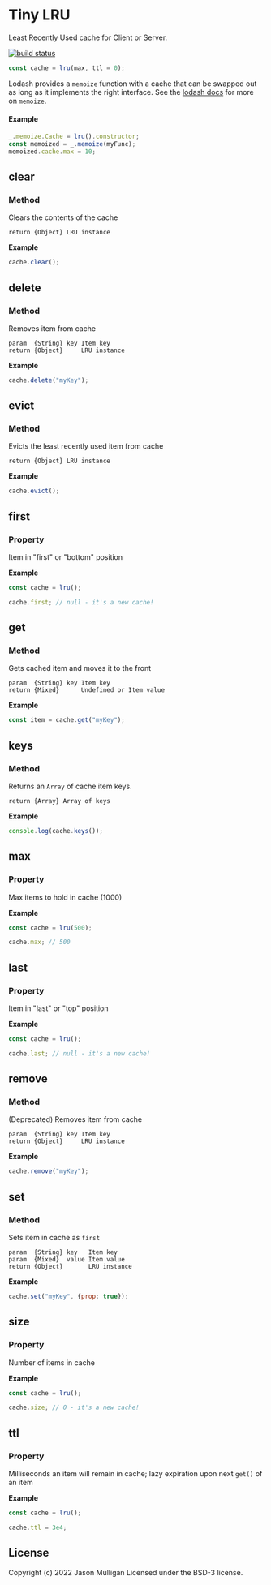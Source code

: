 # Tiny LRU

Least Recently Used cache for Client or Server.

[![build status](https://secure.travis-ci.org/avoidwork/tiny-lru.svg)](http://travis-ci.org/avoidwork/tiny-lru)

```javascript
const cache = lru(max, ttl = 0);
```

Lodash provides a `memoize` function with a cache that can be swapped out as long as it implements the right interface.
See the [lodash docs](https://lodash.com/docs#memoize) for more on `memoize`.

#### Example
```javascript
_.memoize.Cache = lru().constructor;
const memoized = _.memoize(myFunc);
memoized.cache.max = 10;
```

## clear
### Method

Clears the contents of the cache

	return {Object} LRU instance

**Example**

```javascript
cache.clear();
```

## delete
### Method

Removes item from cache

	param  {String} key Item key
	return {Object}     LRU instance

**Example**

```javascript
cache.delete("myKey");
```

## evict
### Method

Evicts the least recently used item from cache

	return {Object} LRU instance

**Example**

```javascript
cache.evict();
```

## first
### Property

Item in "first" or "bottom" position

**Example**

```javascript
const cache = lru();

cache.first; // null - it's a new cache!
```

## get
### Method

Gets cached item and moves it to the front

	param  {String} key Item key
	return {Mixed}      Undefined or Item value

**Example**

```javascript
const item = cache.get("myKey");
```

## keys
### Method

Returns an `Array` of cache item keys.

	return {Array} Array of keys

**Example**

```javascript
console.log(cache.keys());
```

## max
### Property

Max items to hold in cache (1000)

**Example**

```javascript
const cache = lru(500);

cache.max; // 500
```

## last
### Property

Item in "last" or "top" position

**Example**

```javascript
const cache = lru();

cache.last; // null - it's a new cache!
```

## remove
### Method

(Deprecated) Removes item from cache

	param  {String} key Item key
	return {Object}     LRU instance

**Example**

```javascript
cache.remove("myKey");
```

## set
### Method

Sets item in cache as `first`

	param  {String} key   Item key
	param  {Mixed}  value Item value
	return {Object}       LRU instance

**Example**

```javascript
cache.set("myKey", {prop: true});
```

## size
### Property

Number of items in cache

**Example**

```javascript
const cache = lru();

cache.size; // 0 - it's a new cache!
```

## ttl
### Property

Milliseconds an item will remain in cache; lazy expiration upon next `get()` of an item

**Example**

```javascript
const cache = lru();

cache.ttl = 3e4;
```

## License
Copyright (c) 2022 Jason Mulligan
Licensed under the BSD-3 license.
